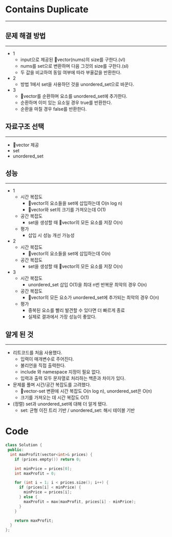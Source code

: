 # Contains Duplicate
---
## 문제 해결 방법
---
* 1
  * input으로 제공된 vector(nums)의 size를 구한다.(vl)
  * nums를 set으로 변환하며 다음 그것의 size를 구한다.(sl)
  * 두 값을 비교하여 동일 여부에 따라 부울값을 반환한다.
* 2
  * 방법 1에서 set을 사용하던 것을 unordered_set으로 바꾼다.
* 3
  * vector를 순환하며 요소를 unordered_set에 추가한다.
  * 순환하며 이미 있는 요소일 경우 true를 반환한다.
  * 순환을 마칠 경우 false를 반환한다.
## 자료구조 선택
---
* vector 제공
* set
* unordered_set
## 성능
---
* 1
    * 시간 복잡도
      * vector의 요소들을 set에 삽입하는데 O(n log n)
      * vector와 set의 크기를 가져오는데 O(1)
    * 공간 복잡도
      * set을 생성할 때 vector의 모든 요소를 저장 O(n)
    * 평가
      * 삽입 시 성능 개선 가능성
* 2
    * 시간 복잡도
      * vector의 요소들을 set에 삽입하는데 O(n)
    * 공간 복잡도
      * set을 생성할 때 vector의 모든 요소를 저장 O(n)
* 3
    * 시간 복잡도
      * unordered_set 삽입 O(1)을 최대 n번 반복문 최악의 경우 O(n)
    * 공간 복잡도
      * vector의 모든 요소가 unordered_set에 추가되는 최악의 경우 O(n)
    * 평가
      * 중복된 요소를 빨리 발견할 수 있다면 더 빠르게 종료
      * 실제로 결과에서 가장 성능이 좋았다.
## 알게 된 것
---
* 리트코드를 처음 사용했다.
  * 입력이 매개변수로 주어진다.
  * 불리언을 직접 출력한다.
  * include 와 namespace 지정이 필요 없다.
  * 입력과 출력 모두 문자열로 처리하는 백준과 차이가 있다.
* 문제를 풀며 시간/공간 복잡도를 고려했다.
  * vector-set 변환에 시간 복잡도 O(n log n), unordered_set은 O(n)
  * 크기를 가져오는 데 시간 복잡도 O(1)
* (정렬) set과 unordered_set에 대해 더 알게 됐다.
  * set: 균형 이진 트리 기반 / unordered_set: 해시 테이블 기반

# Code
```cpp
class Solution {
 public:
  int maxProfit(vector<int>& prices) {
    if (prices.empty()) return 0;

    int minPrice = prices[0];
    int maxProfit = 0;

    for (int i = 1; i < prices.size(); i++) {
      if (prices[i] < minPrice) {
        minPrice = prices[i];
      } else {
        maxProfit = max(maxProfit, prices[i] - minPrice);
      }
    }

    return maxProfit;
  }
};
```